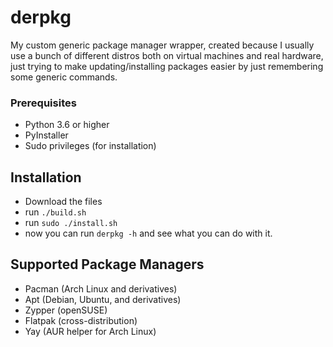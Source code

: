 # derpkg
My custom generic package manager wrapper, created because I usually use a bunch of different distros both on virtual machines and real hardware, just trying to make updating/installing packages easier by just remembering some generic commands.

### Prerequisites

- Python 3.6 or higher
- PyInstaller
- Sudo privileges (for installation)

## Installation

- Download the files
- run `./build.sh`
- run `sudo ./install.sh`
- now you can run `derpkg -h` and see what you can do with it.

## Supported Package Managers

- Pacman (Arch Linux and derivatives)
- Apt (Debian, Ubuntu, and derivatives)
- Zypper (openSUSE)
- Flatpak (cross-distribution)
- Yay (AUR helper for Arch Linux)
